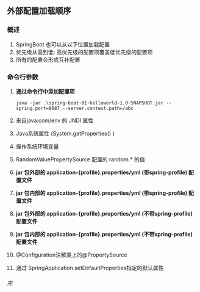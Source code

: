 ## 外部配置加载顺序

### 概述

1. SpringBoot 也可以从以下位置加载配置
2. 优先级从高到低; 高优先级的配置项覆盖低优先级的配置项
3. 所有的配置会形成互补配置



### 命令行参数

1. **通过命令行中添加配置项**

   `java -jar .\spring-boot-01-helloworld-1.0-SNAPSHOT.jar --spring.port=8087 --server.context.path=/abc`

2. 来自java:com/env 的 JNDI 属性

3. Java系统属性 (System.getProperties() )

4. 操作系统环境变量

5. RandomValuePropertySource 配置的 random.* 的值

6. **jar 包外部的 application-{profile}.properties/yml (带spring-profile) 配置文件**

7. **jar 包内部的 application-{profile}.properties/yml (带spring-profile) 配置文件**

8. **jar 包外部的 application-{profile}.properties/yml (不带spring-profile) 配置文件**

9. **jar 包内部的 application-{profile}.properties/yml (不带spring-profile) 配置文件**

10. @Configuration注解类上的@PropertySource

11. 通过 SpringApplication.setDefaultProperties指定的默认属性





###### 完